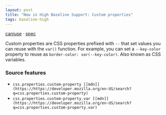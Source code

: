 ```yaml
---
layout: post
title: "New in High Baseline Support: Custom properties"
tags: baseline-high
---
```


[caniuse](https://caniuse.com/?search=custom-properties) · [spec](https://drafts.csswg.org/css-variables-1/)

Custom properties are CSS properties prefixed with `--` that set values you can reuse with the `var()` function. For example, you can set a `--key-color` property to reuse as `border-color: var(--key-color)`. Also known as CSS variables.

### Source features

- ``css.properties.custom-property [[mdn]](https://https://developer.mozilla.org/en-US/search?q=css.properties.custom-property)``
- ``css.properties.custom-property.var [[mdn]](https://https://developer.mozilla.org/en-US/search?q=css.properties.custom-property.var)``
